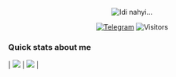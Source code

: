 <p align="center">
  <img src="https://github.com/Tsunami43/Tsunami43/tree/main/assets/ops.gif" alt="Idi nahyi...">
</p>

<p align="center">
  <a href="https://img.shields.io/badge/Python-FFD43B?style=for-the-badge&logo=python&logoColor=blue"></a>
<a href="https://t.me/tsucintosh"><img alt="Telegram" src="https://img.shields.io/badge/-Telegram-1a1b27?style=for-the-badge&logo=telegram"></a>
  <img alt="Visitors" src="https://komarev.com/ghpvc/?username=Tsunami43&label=Profile%20Visits&style=for-the-badge" />
</p>

### Quick stats about me
| ![](https://github-readme-stats.vercel.app/api?username=Tsunami43&show_icons=true&title_color=f6c32c&icon_color=f6c32c&text_color=9f9f9f&bg_color=151515&count_private=true) | ![](https://github-readme-stats.vercel.app/api/top-langs/?username=Tsunami43&show_icons=true&title_color=f6c32c&icon_color=f6c32c&text_color=9f9f9f&bg_color=151515&count_private=true&layout=compact) |
